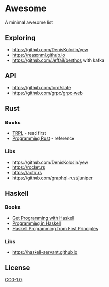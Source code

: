# Awesome
A minimal awesome list

## Exploring

- https://github.com/DenisKolodin/yew
- https://reasonml.github.io
- https://github.com/Jeffail/benthos with kafka

## API

- https://github.com/lord/slate
- https://github.com/grpc/grpc-web

## Rust

### Books

- [TRPL](https://doc.rust-lang.org/book/2018-edition/index.html) - read first
- [Programming Rust](http://shop.oreilly.com/product/0636920040385.do) - reference

### Libs

- https://github.com/DenisKolodin/yew
- https://rocket.rs
- https://actix.rs
- https://github.com/graphql-rust/juniper

## Haskell

### Books

- [Get Programming with Haskell](https://www.manning.com/books/get-programming-with-haskell)
- [Programming in Haskell](http://www.cs.nott.ac.uk/~pszgmh/pih.html)
- [Haskell Programming from First Principles](http://haskellbook.com)

### Libs

- https://haskell-servant.github.io

## License

[CC0-1.0](https://creativecommons.org/publicdomain/zero/1.0/).
